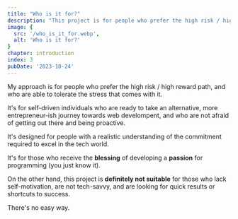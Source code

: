 ```yaml
---
title: "Who is it for?"
description: "This project is for people who prefer the high risk / high reward path, and who are able to tolerate the stress that comes with it."
image: {
  src: '/who_is_it_for.webp',
  alt: 'Who is it for?'
}
chapter: introduction
index: 3
pubDate: '2023-10-24'
---
```


My approach is for people who prefer the high risk / high reward path, and who are able to tolerate the stress that comes with it.

It's for self-driven individuals who are ready to take an alternative, more entrepreneur-ish journey towards web develompent, and who are not afraid of getting out there and being proactive. 

It's designed for people with a realistic understanding of the commitment required to excel in the tech world. 

It's for those who receive the **blessing** of developing a **passion** for programming (you just know it).

On the other hand, this project is **definitely not suitable** for those who lack self-motivation, are not tech-savvy, and are looking for quick results or shortcuts to success.

There's no easy way.
